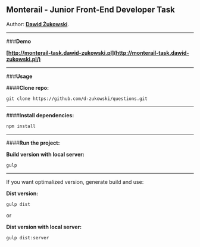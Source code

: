 

## **Monterail - Junior Front-End Developer Task**

Author: **[Dawid Żukowski](http://dawid-zukowski.pl/)**.


---

###**Demo**

**[http://monterail-task.dawid-zukowski.pl](http://monterail-task.dawid-zukowski.pl/)**

---

###**Usage**

####**Clone repo:**

```
git clone https://github.com/d-zukowski/questions.git
```

---

####**Install dependencies:**

```
npm install
```

---

####**Run the project:**

**Build version with local server:**

```
gulp
```

---

If you want optimalized version, generate build and use:

**Dist version:**

```
gulp dist
```

or

**Dist version with local server:**

```
gulp dist:server
```